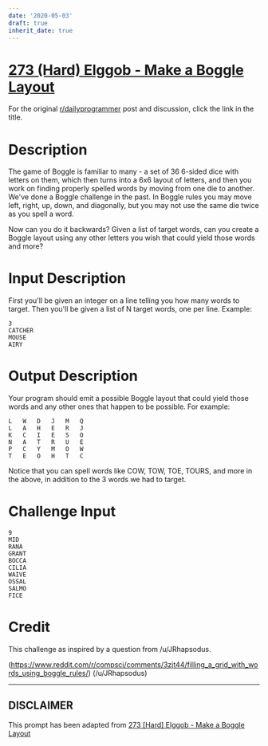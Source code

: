 ```yaml
---
date: '2020-05-03'
draft: true
inherit_date: true
---
```


# [273 (Hard) Elggob - Make a Boggle Layout](https://www.reddit.com/r/dailyprogrammer/comments/4qt12j/20160701_challenge_273_hard_elggob_make_a_boggle/)

For the original [r/dailyprogrammer](https://www.reddit.com/r/dailyprogrammer/) post and discussion, click the link in the title.

# Description
The game of Boggle is familiar to many - a set of 36 6-sided dice with letters on them, which then turns into a 6x6 layout of letters, and then you work on finding properly spelled words by moving from one die to another. We've done a Boggle challenge in the past. In Boggle rules you may move left, right, up, down, and diagonally, but you may not use the same die twice as you spell a word. 

Now can you do it backwards? Given a list of target words, can you create a Boggle layout using any other letters you wish that could yield those words and more?

# Input Description
First you'll be given an integer on a line telling you how many words to target. Then you'll be given a list of N target words, one per line. Example:


```
3 
CATCHER
MOUSE 
AIRY
```
# Output Description
Your program should emit a possible Boggle layout that could yield those words and any other ones that happen to be possible. For example:


```
L   W   D   J   M   Q
L   A   H   E   R   J
K   C   I   E   S   O
N   A   T   R   U   E
P   C   Y   M   O   W
T   E   O   H   T   C
```
Notice that you can spell words like COW, TOW, TOE, TOURS, and more in the above, in addition to the 3 words we had to target. 

# Challenge Input

```
9
MID
RANA
GRANT
BOCCA
CILIA
WAIVE
OSSAL
SALMO
FICE
```
# Credit
This challenge as inspired by a question from /u/JRhapsodus. 

(https://www.reddit.com/r/compsci/comments/3zjt44/filling_a_grid_with_words_using_boggle_rules/)
(/u/JRhapsodus)

----
## **DISCLAIMER**
This prompt has been adapted from [273 [Hard] Elggob - Make a Boggle Layout](https://www.reddit.com/r/dailyprogrammer/comments/4qt12j/20160701_challenge_273_hard_elggob_make_a_boggle/
)
